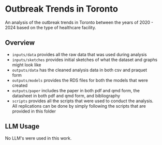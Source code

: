 # Outbreak Trends in Toronto
An analysis of the outbreak trends in Toronto between the years of 2020 - 2024 based on the type of healthcare facility.

## Overview
 - `inputs/data` provides all the raw data that was used during analysis
 - `inputs/sketches` provides initial sketches of what the dataset and graphs might look like
 - `outputs/data` has the cleaned analysis data in both csv and praquet form
 - `outputs/models` provides the RDS files for both the models that were created
 - `outputs/paper` includes the paper in both pdf and qmd form, the datasheet in both pdf and qmd form, and bibliography
 - `scripts` provides all the scripts that were used to conduct the analysis. All replications can be done by simply following the scripts that are provided in this folder

## LLM Usage
No LLM's were used in this work.
